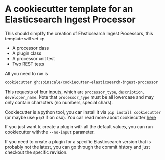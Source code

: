 # A cookiecutter template for an Elasticsearch Ingest Processor

This should simplify the creation of Elasticsearch Ingest Processors, this template will set up

* A processor class
* A plugin class
* A processor unit test
* Two REST tests

All you need to run is

```bash
cookiecutter gh:spinscale/cookiecutter-elasticsearch-ingest-processor
```

This requests of four inputs, which are `processor_type`, `description`, `developer_name`. Note that `processor_type` must be all lowercase and may only contain characters (no numbers, special chars).

Cookiecutter is a python tool, you can install it via `pip install cookiecutter` (or maybe use `pip3` if on osx). You can read more about cookiecutter [here](https://cookiecutter.readthedocs.io)

If you just want to create a plugin with all the default values, you can run cookiecutter with the `--no-input` parameter.

If you need to create a plugin for a specific Elasticsearch version that is
probably not the latest, you can go through the commit history and just
checkout the specific revision.

